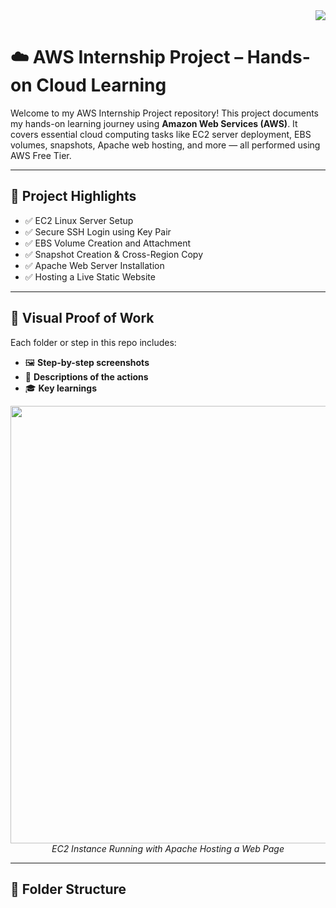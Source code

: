 <div align="right">
  <img src="https://visitor-badge.laobi.icu/badge?page_id=ArisuAbhilash.aws-internship&left_color=navy" />
</div>


# ☁️ AWS Internship Project – Hands-on Cloud Learning

Welcome to my AWS Internship Project repository! This project documents my hands-on learning journey using **Amazon Web Services (AWS)**. It covers essential cloud computing tasks like EC2 server deployment, EBS volumes, snapshots, Apache web hosting, and more — all performed using AWS Free Tier.

---

## 🚀 Project Highlights

- ✅ EC2 Linux Server Setup
- ✅ Secure SSH Login using Key Pair
- ✅ EBS Volume Creation and Attachment
- ✅ Snapshot Creation & Cross-Region Copy
- ✅ Apache Web Server Installation
- ✅ Hosting a Live Static Website

---

## 📸 Visual Proof of Work

Each folder or step in this repo includes:

- 🖼️ **Step-by-step screenshots**
- 🧾 **Descriptions of the actions**
- 🎓 **Key learnings**

<p align="center">
  <img src="screenshots/ec2-summary.png" width="700"/>
  <br/>
  <i>EC2 Instance Running with Apache Hosting a Web Page</i>
</p>

---

## 🧩 Folder Structure

